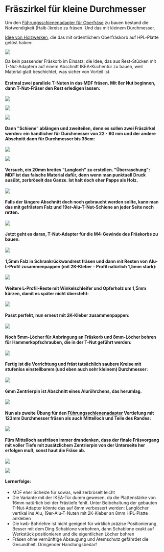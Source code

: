 # Fräszirkel für kleine Durchmesser

Um den [Führungsschienenadapter für Oberfräse](../Fraesschiene/README.md) zu bauen bestand die Notwendigkeit (Halb-)kreise zu fräsen. Und das mit kleinem Durchmesser.

[Idee von Holzwerken](https://www.youtube.com/watch?v=sUedGF2HmPA), die das mit ordentlichem Oberfräskorb auf HPL-Platte gelöst haben:

![](001.png)

Da kein passender Fräskorb im Einsatz, die Idee, das aus Rest-Stücken mit T-Nut-Adaptern auf einem Abschnitt IKEA-Küchentür zu bauen, weil Material glatt beschichtet, was sicher von Vorteil ist.

#### Erstmal zwei parallele T-Nuten in das MDF fräsen. Mit 8er Nut beginnen, dann T-Nut-Fräser den Rest erledigen lassen:

![](001.jpg)

![](002.jpg)

![](003.jpg)

#### Dann "Schiene" ablängen und zweiteilen, denn es sollen zwei Fräszirkel werden: ein handlicher für Durchmesser von 22 - 90 mm und der andere Abschnitt dann für Durchmesser bis 35cm:

![](004.jpg)

![](005.jpg)

#### Versuch, ein 20mm breites "Langloch" zu erstellen. "Überraschung": MDF ist das falsche Material dafür, denn wenn man punktuell Druck ausübt, zerbröselt das Ganze. Ist halt doch eher Pappe als Holz.

![](006.jpg)

#### Falls der längere Abschnitt doch noch gebraucht werden sollte, kann man das mit gefrästem Falz und 19er-Alu-T-Nut-Schiene an jeder Seite noch retten.

![](007.jpg)

#### Jetzt geht es daran, T-Nut-Adapter für die M4-Gewinde des Fräskorbs zu bauen:

![](008.jpg)

#### 1,5mm Falz in Schrankrückwandrest fräsen und dann mit Resten von Alu-L-Profil zusammenpappen (mit 2K-Kleber – Profil natürlich 1,5mm stark):

![](009.jpg)

#### Weitere L-Profil-Reste mit Winkelschleifer und Opferholz um 1,5mm kürzen, damit es später nicht übersteht:

![](010.jpg)

#### Passt perfekt, nun erneut mit 2K-Kleber zusammenpappen:

![](011.jpg)

#### Noch 5mm-Löcher für Anbringung an Fräskorb und 8mm-Löcher bohren für Hammerkopfschrauben, die in der T-Nut geführt werden:

![](012.jpg)

#### Fertig ist die Vorrichtung und fräst tatsächlich saubere Kreise mit stufenlos einstellbarem (und eben auch sehr kleinem) Durchmesser:

![](013.jpg)

#### 6mm Zentrierpin ist Abschnitt eines Aluröhrchens, das herumlag.

![](014.jpg)

#### Nun als zweite Übung für den [Führungsschienenadapter](../Fraesschiene/README.md) Vertiefung mit 123mm Durchmesser fräsen als auch Mittelloch und Teile des Randes:

![](015.jpg)

#### Fürs Mittelloch ausfräsen immer drandenken, dass der finale Fräsvorgang mit voller Tiefe mit zusätzlichem Zentrierpin von der Unterseite her erfolgen muß, sonst haut die Fräse ab.

![](016.jpg)

![](017.jpg)

#### Lernerfolge:

  * MDF eher Scheize für sowas, weil zerbröselt leicht
  * Die Variante mit der IKEA-Tür dumm gewesen, da die Plattenstärke von 16mm natürlich bei der Frästiefe fehlt. Unter Beibehaltung der gebauten T-Nut-Adapter könnte das auf 8mm verbessert werden: Langlöcher vertikal ins Alu, 19er-Alu-T-Nuten mit 2K-Kleber an 8mm HPL-Platte ankleben
  * Die kwb-Bohrlehre ist nicht geeignet für wirklich präzise Positionierung. Besser mit dem Ding Schablone vorbohren, dann Schablone exakt auf Werkstück positionieren und die eigentlichen Löcher bohren
  * Fräsen ohne vernünftige Absaugung und Atemschutz gefährdet die Gesundheit. Dringender Handlungsbedarf